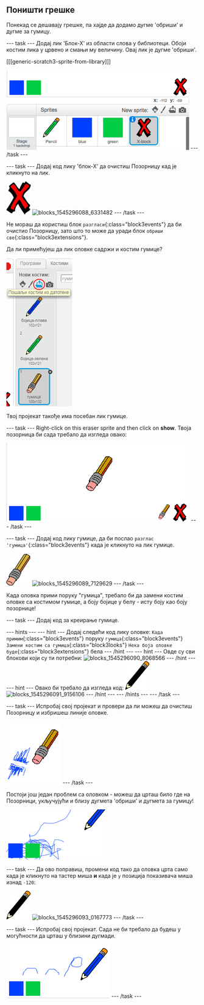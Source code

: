 ## Поништи грешке

Понекад се дешавају грешке, па хајде да додамо дугме 'обриши' и дугме за гумицу.

\--- task \--- Додај лик 'Блок-Х' из области слова у библиотеци. Обоји костим лика у црвено и смањи му величину. Овај лик је дугме 'обриши'.

[[[generic-scratch3-sprite-from-library]]]

![снимак екрана](images/paint-x.png) \--- /task \---

\--- task \--- Додај код лику 'блок-Х' да очистиш Позорницу кад је кликнуто на лик.

![крст](images/cross.png) ![blocks_1545296088_6331482](images/blocks_1545296088_6331482.png) \--- /task \---

Не мораш да користиш блок `разгласи`{:class="block3events"} да би очистио Позорницу, зато што то може да уради блок `обриши све`{:class="block3extensions"}.

Да ли примећујеш да лик оловке садржи и костим гумице?

![снимак екрана](images/paint-eraser-costume.png)

Твој пројекат такође има посебан лик гумице.

\--- task \--- Right-click on this eraser sprite and then click on **show**. Твоја позорница би сада требало да изгледа овако:

![снимак екрана](images/paint-eraser-stage.png) \--- /task \---

\--- task \--- Додај код лику гумице, да би послао `разглас 'гумица'`{:class="block3events"} када је кликнуто на лик гумице.

![гумица](images/eraser.png) ![blocks_1545296089_7129629](images/blocks_1545296089_7129629.png) \--- /task \---

Када оловка прими поруку "гумица", требало би да замени костим оловке са костимом гумице, а боју бојице у белу - исту боју као боју позорнице!

\--- task \--- Додај код за креирање гумице.

\--- hints \--- \--- hint \--- Додај следећи код лику оловке: `Када примим`{:class="block3events"} поруку `гумица`{:class="block3events"} `Замени костим са гумица`{:class="block3looks"} `Нека боја оловке буде`{:class="block3extensions"} бела \--- /hint \--- \--- hint \--- Овде су сви блокови који су ти потребни: ![blocks_1545296090_8068566](images/blocks_1545296090_8068566.png) \--- /hint \--- \--- hint \--- Овако би требало да изгледа код: ![pencil](images/pencil.png) ![blocks_1545296091_9156106](images/blocks_1545296091_9156106.png) \--- /hint \--- \--- /hints \--- \--- /task \---

\--- task \--- Испробај свој пројекат и провери да ли можеш да очистиш Позорницу и избришеш линије оловке.

![снимак екрана](images/paint-erase-test.png) \--- /task \---

Постоји још један проблем са оловком - можеш да црташ било где на Позорници, укључујући и близу дугмета 'обриши' и дугмета за гумицу!

![снимак екрана](images/paint-draw-problem.png)

\--- task \--- Да ово поправиш, промени код тако да оловка црта само када је кликнуто на тастер миша **и** када је `y` позиција показивача миша изнад `-120`:

![оловка](images/pencil.png) ![blocks_1545296093_0167773](images/blocks_1545296093_0167773.png) \--- /task \---

\--- task \--- Испробај свој пројекат. Сада не би требало да будеш у могућности да црташ у близини дугмади.

![снимак екрана](images/paint-fixed.png) \--- /task \---